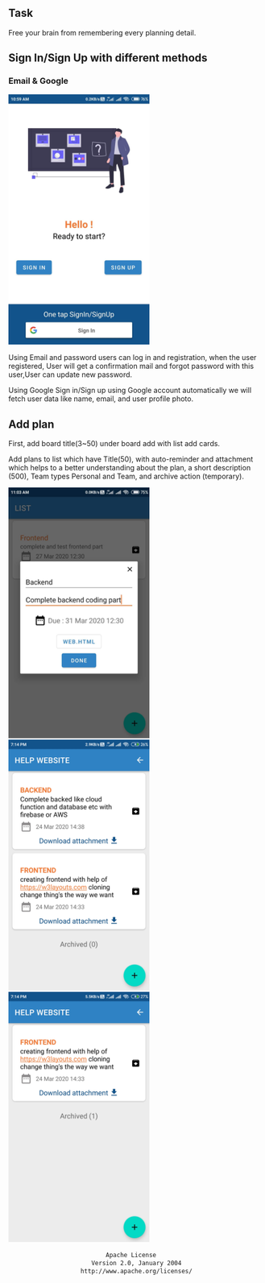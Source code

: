 ## Task

Free your brain from remembering every planning detail.

## Sign In/Sign Up with different methods
###  Email & Google
  
<img src="screenshots/Screenshot_2020-03-23-10-59-29-481_com.college.task.jpg" width="280px" alt="Screenshot" /><br />
  
Using Email and password users can log in and registration, when the user registered, User will get a confirmation mail and forgot password with this user,User can update new password.

Using Google Sign in/Sign up using Google account automatically we will fetch user data like name, email, and user profile photo.

## Add plan
First, add board title(3~50) under board add with list add cards.

Add plans to list which have Title(50), with auto-reminder and attachment which helps to a better understanding about the plan, a short description (500), Team types Personal and Team, and archive action (temporary).

<img src="screenshots/Screenshot_2020-03-23-11-03-27-008_com.college.task.jpg" width="280px" alt="Screenshot" /><br />
<img src="screenshots/Screenshot_2020-04-03-19-14-41-440_com.college.task.jpg" width="280px" alt="Screenshot" /><br />
<img src="screenshots/Screenshot_2020-04-03-19-14-59-955_com.college.task.jpg" width="280px" alt="Screenshot" /><br />

                               Apache License
                           Version 2.0, January 2004
                        http://www.apache.org/licenses/

